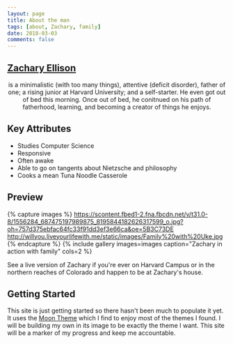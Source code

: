 ```yaml
---
layout: page
title: About the man
tags: [about, Zachary, family]
date: 2018-03-03
comments: false
---
```

## [Zachary Ellison](zacharyellison.com)
<center>is a minimalistic (with too many things), attentive (deficit disorder), father of one; a rising junior at Harvard University; and a self-starter. He even got out of bed this morning. Once out of bed, he conitnued on his path of fatherhood, learning, and becoming a creator of things he enjoys.</center>

## Key Attributes
* Studies Computer Science
* Responsive
* Often awake
* Able to go on tangents about Nietzsche and philosophy
* Cooks a mean Tuna Noodle Casserole

## Preview

{% capture images %}
    https://scontent.fbed1-2.fna.fbcdn.net/v/t31.0-8/1556284_687475197989875_8195844182626317599_o.jpg?oh=757d375ebfac64fc33f91dd3ef3e66ca&oe=5B3C73DE
    http://willyou.liveyourlifewith.me/static/images/Family%20with%20Uke.jpg
{% endcapture %}
{% include gallery images=images caption="Zachary in action with family" cols=2 %}

See a live version of Zachary if you're ever on Harvard Campus or in the northern reaches of Colorado and happen to be at Zachary's house.

## Getting Started

This site is just getting started so there hasn't been much to populate it yet. It uses the [Moon Theme](http://taylantatli.github.io/Moon/) which I find to enjoy most of the themes I found. I will be building my own in its image to be exactly the theme I want. This site will be a marker of my progress and keep me accountable.
